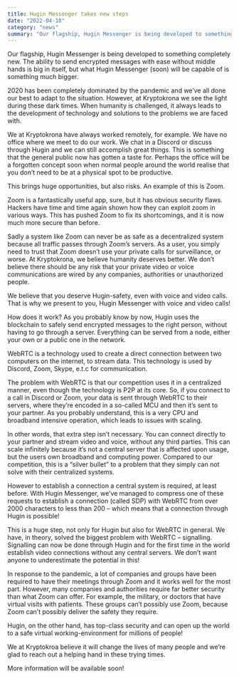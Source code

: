 ```yaml
---
title: Hugin Messenger takes new steps
date: "2022-04-18"
category: "news"
summary: "Our flagship, Hugin Messenger is being developed to something completely new. "
---
```


Our flagship, Hugin Messenger is being developed to something completely new. The ability to send encrypted messages with ease without middle hands is big in itself, but what Hugin Messenger (soon) will be capable of is something much bigger.

2020 has been completely dominated by the pandemic and we’ve all done our best to adapt to the situation. However, at Kryptokrona we see the light during these dark times. When humanity is challenged, it always leads to the development of technology and solutions to the problems we are faced with.

We at Kryptokrona have always worked remotely, for example. We have no office where we meet to do our work. We chat in a Discord or discuss through Hugin and we can still accomplish great things. This is something that the general public now has gotten a taste for. Perhaps the office will be a forgotten concept soon when normal people around the world realise that you don’t need to be at a physical spot to be productive.

This brings huge opportunities, but also risks. An example of this is Zoom.

Zoom is a fantastically useful app, sure, but it has obvious security flaws. Hackers have time and time again shown how they can exploit zoom in various ways. This has pushed Zoom to fix its shortcomings, and it is now much more secure than before.

Sadly a system like Zoom can never be as safe as a decentralized system because all traffic passes through Zoom’s servers. As a user, you simply need to trust that Zoom doesn’t use your private calls for surveillance, or worse. At Kryptokrona, we believe humanity deserves better. We don’t believe there should be any risk that your private video or voice communications are wired by any companies, authorities or unauthorized people.

We believe that you deserve Hugin-safety, even with voice and video calls. That is why we present to you, Hugin Messenger with voice and video calls!

How does it work?
As you probably know by now, Hugin uses the blockchain to safely send encrypted messages to the right person, without having to go through a server. Everything can be served from a node, either your own or a public one in the network.

WebRTC is a technology used to create a direct connection between two computers on the internet, to stream data. This technology is used by Discord, Zoom, Skype, e.t.c for communication.

The problem with WebRTC is that our competition uses it in a centralized manner, even though the technology is P2P at its core. So, if you connect to a call in Discord or Zoom, your data is sent through WebRTC to their servers, where they’re encoded in a so-called MCU and then it’s sent to your partner. As you probably understand, this is a very CPU and broadband intensive operation, which leads to issues with scaling.

In other words, that extra step isn’t necessary. You can connect directly to your partner and stream video and voice, without any third parties. This can scale infinitely because it’s not a central server that is affected upon usage, but the users own broadband and computing power. Compared to our competition, this is a “silver bullet” to a problem that they simply can not solve with their centralized systems.

However to establish a connection a central system is required, at least before. With Hugin Messenger, we’ve managed to compress one of these requests to establish a connection (called SDP) with WebRTC from over 2000 characters to less than 200 – which means that a connection through Hugin is possible!

This is a huge step, not only for Hugin but also for WebRTC in general. We have, in theory, solved the biggest problem with WebRTC – signalling. Signalling can now be done through Hugin and for the first time in the world establish video connections without any central servers. We don’t want anyone to underestimate the potential in this!

In response to the pandemic, a lot of companies and groups have been required to have their meetings through Zoom and it works well for the most part. However, many companies and authorities require far better security than what Zoom can offer. For example, the military, or doctors that have virtual visits with patients. These groups can’t possibly use Zoom, because Zoom can’t possibly deliver the safety they require.

Hugin, on the other hand, has top-class security and can open up the world to a safe virtual working-environment for millions of people!

We at Kryptokroa believe it will change the lives of many people and we’re glad to reach out a helping hand in these trying times.

More information will be available soon!